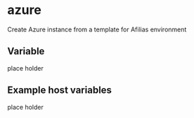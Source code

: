 # azure

Create Azure instance from a template for Afilias environment

## Variable

place holder

## Example host variables

place holder


